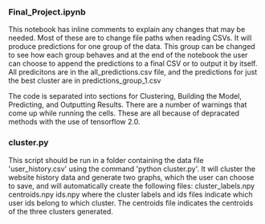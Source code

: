 ### Final_Project.ipynb
This notebook has inline comments to explain any changes that may be needed. Most of these are to change file paths when reading CSVs. It will produce predictions for one group of the data. This group can be changed to see how each group behaves and at the end of the notebook the user can choose to append the predictions to a final CSV or to output it by itself. 
All predicitons are in the all_predictions.csv file, and the predictions for just the best cluster are in predictions_group_1.csv

The code is separated into sections for Clustering, Building the Model, Predicting, and Outputting Results.
There are a number of warnings that come up while running the cells. These are all because of depracated methods with the use of tensorflow 2.0.

### cluster.py
This script should be run in a folder containing the data file 'user_history.csv' using the command 'python cluster.py'. It will cluster the website history data and generate two graphs, which the user can choose to save, and will automatically create the following files:
cluster_labels.npy
centroids.npy
ids.npy
where the cluster labels and ids files indicate which user ids belong to which cluster. The centroids file indicates the centroids of the three clusters generated.
